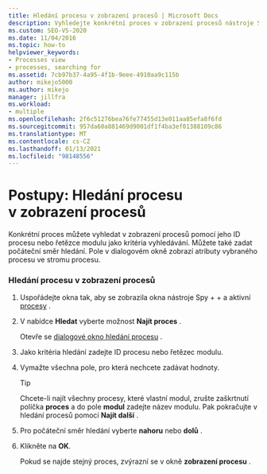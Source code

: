 ```yaml
---
title: Hledání procesu v zobrazení procesů | Microsoft Docs
description: Vyhledejte konkrétní proces v zobrazení procesů nástroje Spy + + pomocí jeho ID procesu nebo řetězce modulu jako kritéria vyhledávání při ladění v aplikaci Visual Studio.
ms.custom: SEO-VS-2020
ms.date: 11/04/2016
ms.topic: how-to
helpviewer_keywords:
- Processes view
- processes, searching for
ms.assetid: 7cb97b37-4a95-4f1b-9eee-4910aa9c115b
author: mikejo5000
ms.author: mikejo
manager: jillfra
ms.workload:
- multiple
ms.openlocfilehash: 2f6c51276bea76fe77455d13e011aa85efa8f6fd
ms.sourcegitcommit: 957da60a881469d9001df1f4ba3ef01388109c86
ms.translationtype: MT
ms.contentlocale: cs-CZ
ms.lasthandoff: 01/13/2021
ms.locfileid: "98148556"
---
```

# <a name="how-to-search-for-a-process-in-processes-view"></a>Postupy: Hledání procesu v zobrazení procesů
Konkrétní proces můžete vyhledat v zobrazení procesů pomocí jeho ID procesu nebo řetězce modulu jako kritéria vyhledávání. Můžete také zadat počáteční směr hledání. Pole v dialogovém okně zobrazí atributy vybraného procesu ve stromu procesu.

### <a name="to-search-for-a-process-in-processes-view"></a>Hledání procesu v zobrazení procesů

1. Uspořádejte okna tak, aby se zobrazila okna nástroje Spy + + a aktivní [procesy](../debugger/processes-view.md) .

2. V nabídce **Hledat** vyberte možnost **Najít proces** .

    Otevře se [dialogové okno hledání procesu](../debugger/process-search-dialog-box.md) .

3. Jako kritéria hledání zadejte ID procesu nebo řetězec modulu.

4. Vymažte všechna pole, pro která nechcete zadávat hodnoty.

   > [!TIP]
   > Chcete-li najít všechny procesy, které vlastní modul, zrušte zaškrtnutí políčka **proces** a do pole **modul** zadejte název modulu. Pak pokračujte v hledání procesů pomocí **Najít další** .

5. Pro počáteční směr hledání vyberte **nahoru** nebo **dolů** .

6. Klikněte na **OK**.

   Pokud se najde stejný proces, zvýrazní se v okně **zobrazení procesu** .